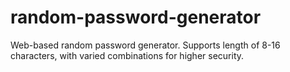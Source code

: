 # random-password-generator
Web-based random password generator. Supports length of 8-16 characters, with varied combinations for higher security.
